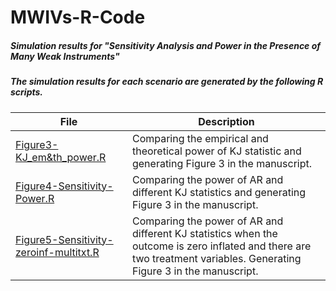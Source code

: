 # MWIVs-R-Code
##### Simulation results for "Sensitivity Analysis and Power in the Presence of Many Weak Instruments"
##### The simulation results for each scenario are generated by the following R scripts.


File | Description
---- | ----
[Figure3-KJ_em&th_power.R](Figure3-KJ_em&th_power.R) | Comparing the empirical and theoretical power of KJ statistic and generating Figure 3 in the manuscript. 
[Figure4-Sensitivity-Power.R](Figure4-Sensitivity-Power.R) | Comparing the power of AR and different KJ statistics and generating Figure 3 in the manuscript. 
[Figure5-Sensitivity-zeroinf-multitxt.R](Figure5-Sensitivity-zeroinf-multitxt.R) | Comparing the power of AR and different KJ statistics when the outcome is zero inflated and there are two treatment variables.  Generating Figure 3 in the manuscript. 
